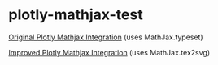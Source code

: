 # plotly-mathjax-test

[Original Plotly Mathjax Integration](https://mgreminger.github.io/plotly-mathjax-test/original.html) (uses MathJax.typeset)

[Improved Plotly Mathjax Integration](https://mgreminger.github.io/plotly-mathjax-test/improved.html) (uses MathJax.tex2svg)
